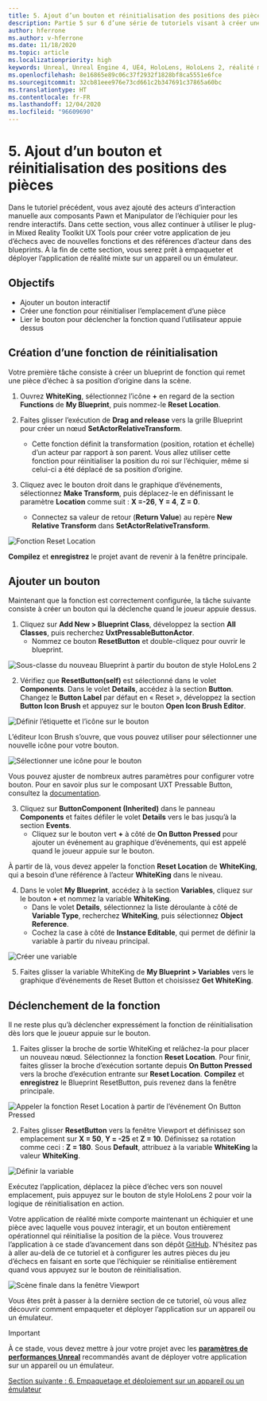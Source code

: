 ```yaml
---
title: 5. Ajout d’un bouton et réinitialisation des positions des pièces
description: Partie 5 sur 6 d’une série de tutoriels visant à créer une application de jeu d’échecs simple avec Unreal Engine 4 et le plug-in Mixed Reality Toolkit UX Tools
author: hferrone
ms.author: v-hferrone
ms.date: 11/18/2020
ms.topic: article
ms.localizationpriority: high
keywords: Unreal, Unreal Engine 4, UE4, HoloLens, HoloLens 2, réalité mixte, tutoriel, bien démarrer, mrtk, uxt, UX Tools, documentation, casque de réalité mixte, casque windows mixed reality, casque de réalité virtuelle
ms.openlocfilehash: 8e16865e89c06c37f2932f1828bf8ca5551e6fce
ms.sourcegitcommit: 32cb81eee976e73cd661c2b347691c37865a60bc
ms.translationtype: HT
ms.contentlocale: fr-FR
ms.lasthandoff: 12/04/2020
ms.locfileid: "96609690"
---
```

# <a name="5-adding-a-button--resetting-piece-locations"></a>5. Ajout d’un bouton et réinitialisation des positions des pièces

Dans le tutoriel précédent, vous avez ajouté des acteurs d’interaction manuelle aux composants Pawn et Manipulator de l’échiquier pour les rendre interactifs. Dans cette section, vous allez continuer à utiliser le plug-in Mixed Reality Toolkit UX Tools pour créer votre application de jeu d’échecs avec de nouvelles fonctions et des références d’acteur dans des blueprints. À la fin de cette section, vous serez prêt à empaqueter et déployer l’application de réalité mixte sur un appareil ou un émulateur.

## <a name="objectives"></a>Objectifs

* Ajouter un bouton interactif
* Créer une fonction pour réinitialiser l’emplacement d’une pièce
* Lier le bouton pour déclencher la fonction quand l’utilisateur appuie dessus

## <a name="creating-a-reset-function"></a>Création d’une fonction de réinitialisation

Votre première tâche consiste à créer un blueprint de fonction qui remet une pièce d’échec à sa position d’origine dans la scène.

1.  Ouvrez **WhiteKing**, sélectionnez l’icône **+** en regard de la section **Functions** de **My Blueprint**, puis nommez-le **Reset Location**.

2.  Faites glisser l’exécution de **Drag and release** vers la grille Blueprint pour créer un nœud **SetActorRelativeTransform**.
    * Cette fonction définit la transformation (position, rotation et échelle) d’un acteur par rapport à son parent. Vous allez utiliser cette fonction pour réinitialiser la position du roi sur l’échiquier, même si celui-ci a été déplacé de sa position d’origine.

3. Cliquez avec le bouton droit dans le graphique d’événements, sélectionnez **Make Transform**, puis déplacez-le en définissant le paramètre **Location** comme suit : **X =-26**, **Y = 4**, **Z = 0**.
    * Connectez sa valeur de retour (**Return Value**) au repère **New Relative Transform** dans **SetActorRelativeTransform**.

![Fonction Reset Location](images/unreal-uxt/5-function.PNG)

**Compilez** et **enregistrez** le projet avant de revenir à la fenêtre principale.


## <a name="adding-a-button"></a>Ajouter un bouton

Maintenant que la fonction est correctement configurée, la tâche suivante consiste à créer un bouton qui la déclenche quand le joueur appuie dessus.

1.  Cliquez sur **Add New > Blueprint Class**, développez la section **All Classes**, puis recherchez **UxtPressableButtonActor**.
    * Nommez ce bouton **ResetButton** et double-cliquez pour ouvrir le blueprint.

![Sous-classe du nouveau Blueprint à partir du bouton de style HoloLens 2](images/unreal-uxt/5-subclass.PNG)

2. Vérifiez que **ResetButton(self)** est sélectionné dans le volet **Components**. Dans le volet **Details**, accédez à la section **Button**. Changez le **Button Label** par défaut en « Reset », développez la section **Button Icon Brush** et appuyez sur le bouton **Open Icon Brush Editor**.

![Définir l’étiquette et l’icône sur le bouton](images/unreal-uxt/5-buttonconfig.PNG)

L’éditeur Icon Brush s’ouvre, que vous pouvez utiliser pour sélectionner une nouvelle icône pour votre bouton.

![Sélectionner une icône pour le bouton](images/unreal-uxt/5-iconbrusheditor.PNG)

Vous pouvez ajuster de nombreux autres paramètres pour configurer votre bouton. Pour en savoir plus sur le composant UXT Pressable Button, consultez la [documentation](https://microsoft.github.io/MixedReality-UXTools-Unreal/Docs/PressableButton.html).

3. Cliquez sur **ButtonComponent (Inherited)** dans le panneau **Components** et faites défiler le volet **Details** vers le bas jusqu’à la section **Events**.
    * Cliquez sur le bouton vert **+** à côté de **On Button Pressed** pour ajouter un événement au graphique d’événements, qui est appelé quand le joueur appuie sur le bouton.

À partir de là, vous devez appeler la fonction **Reset Location** de **WhiteKing**, qui a besoin d’une référence à l’acteur **WhiteKing** dans le niveau.

4.  Dans le volet **My Blueprint**, accédez à la section **Variables**, cliquez sur le bouton **+** et nommez la variable **WhiteKing**.
    * Dans le volet **Details**, sélectionnez la liste déroulante à côté de **Variable Type**, recherchez **WhiteKing**, puis sélectionnez **Object Reference**.
    * Cochez la case à côté de **Instance Editable**, qui permet de définir la variable à partir du niveau principal.

![Créer une variable](images/unreal-uxt/5-var.PNG)

5.  Faites glisser la variable WhiteKing de **My Blueprint > Variables** vers le graphique d’événements de Reset Button et choisissez **Get WhiteKing**.

## <a name="firing-the-function"></a>Déclenchement de la fonction

Il ne reste plus qu’à déclencher expressément la fonction de réinitialisation dès lors que le joueur appuie sur le bouton.

1.  Faites glisser la broche de sortie WhiteKing et relâchez-la pour placer un nouveau nœud. Sélectionnez la fonction **Reset Location**. Pour finir, faites glisser la broche d’exécution sortante depuis **On Button Pressed** vers la broche d’exécution entrante sur **Reset Location**. **Compilez** et **enregistrez** le Blueprint ResetButton, puis revenez dans la fenêtre principale.

![Appeler la fonction Reset Location à partir de l’événement On Button Pressed](images/unreal-uxt/5-callresetloc.PNG)

2.  Faites glisser **ResetButton** vers la fenêtre Viewport et définissez son emplacement sur **X = 50**, **Y = -25** et **Z = 10**. Définissez sa rotation comme ceci : **Z = 180**. Sous **Default**, attribuez à la variable **WhiteKing** la valeur **WhiteKing**.

![Définir la variable](images/unreal-uxt/5-buttonlevel.PNG)

Exécutez l’application, déplacez la pièce d’échec vers son nouvel emplacement, puis appuyez sur le bouton de style HoloLens 2 pour voir la logique de réinitialisation en action.

Votre application de réalité mixte comporte maintenant un échiquier et une pièce avec laquelle vous pouvez interagir, et un bouton entièrement opérationnel qui réinitialise la position de la pièce. Vous trouverez l’application à ce stade d’avancement dans son dépôt [GitHub](https://github.com/microsoft/MixedReality-Unreal-Samples/tree/master/ChessApp). N’hésitez pas à aller au-delà de ce tutoriel et à configurer les autres pièces du jeu d’échecs en faisant en sorte que l’échiquier se réinitialise entièrement quand vous appuyez sur le bouton de réinitialisation.

![Scène finale dans la fenêtre Viewport](images/unreal-uxt/5-endscene.PNG)

Vous êtes prêt à passer à la dernière section de ce tutoriel, où vous allez découvrir comment empaqueter et déployer l’application sur un appareil ou un émulateur.

> [!IMPORTANT]
> À ce stade, vous devez mettre à jour votre projet avec les **[paramètres de performances Unreal](../performance-recommendations-for-unreal.md)** recommandés avant de déployer votre application sur un appareil ou un émulateur.

[Section suivante : 6. Empaquetage et déploiement sur un appareil ou un émulateur](unreal-uxt-ch6.md)
